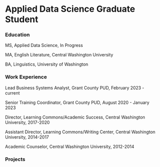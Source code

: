 # Applied Data Science Graduate Student

### Education
MS, Applied Data Science, In Progress

MA, English Literature, Central Washington University

BA, Linguistics, University of Washington


### Work Experience
Lead Business Systems Analyst, Grant County PUD, February 2023 - current

Senior Training Coordinator, Grant County PUD, August 2020 - January 2023

Director, Learning Commons/Academic Success, Central Washington University, 2017-2020

Assistant Director, Learning Commons/Writing Center, Central Washington University, 2014-2017

Academic Counselor, Central Washington University, 2012-2014


### Projects
